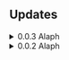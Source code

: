 ## Updates

<details>

<summary>0.0.3 Alaph</summary>

- 增加了输入输出函数

- add some func of input/output

- 移除了HIM :)

- remove HIM :)

</details>

<details>

<summary>0.0.2 Alaph</summary>

- 修复了编译失败的问题（缺少floppy.img）

- fix the problem of cannot compile

</details>
